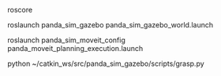 roscore

roslaunch panda_sim_gazebo panda_sim_gazebo_world.launch

roslaunch panda_sim_moveit_config panda_moveit_planning_execution.launch

python ~/catkin_ws/src/panda_sim_gazebo/scripts/grasp.py
